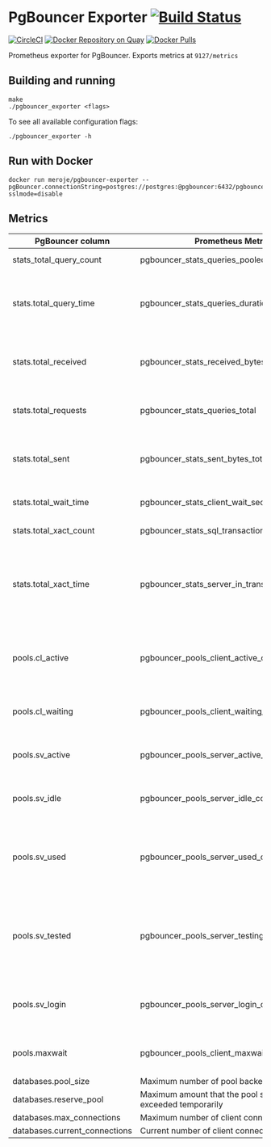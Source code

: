 # PgBouncer Exporter [![Build Status](https://travis-ci.org/Meroje/pgbouncer_exporter.svg)][travis]

[![CircleCI](https://circleci.com/gh/Meroje/pgbouncer_exporter/tree/master.svg?style=shield)][circleci]
[![Docker Repository on Quay](https://quay.io/repository/meroje/pgbouncer-exporter/status)][quay]
[![Docker Pulls](https://img.shields.io/docker/pulls/meroje/pgbouncer-exporter.svg?maxAge=604800)][hub]

Prometheus exporter for PgBouncer.
Exports metrics at `9127/metrics`

## Building and running

    make
    ./pgbouncer_exporter <flags>

To see all available configuration flags:

    ./pgbouncer_exporter -h

## Run with Docker

```
docker run meroje/pgbouncer-exporter --pgBouncer.connectionString=postgres://postgres:@pgbouncer:6432/pgbouncer?sslmode=disable
```

## Metrics

|PgBouncer column|Prometheus Metric|Description|
|----------------|-----------------|-----------|
stats_total_query_count | pgbouncer_stats_queries_pooled_total | Total number of SQL queries pooled
stats.total_query_time | pgbouncer_stats_queries_duration_seconds | Total number of seconds spent by pgbouncer when actively connected to PostgreSQL, executing queries
stats.total_received | pgbouncer_stats_received_bytes_total | Total volume in bytes of network traffic received by pgbouncer, shown as bytes
stats.total_requests | pgbouncer_stats_queries_total | Total number of SQL requests pooled by pgbouncer, shown as requests
stats.total_sent | pgbouncer_stats_sent_bytes_total | Total volume in bytes of network traffic sent by pgbouncer, shown as bytes
stats.total_wait_time | pgbouncer_stats_client_wait_seconds | Time spent by clients waiting for a server in seconds
stats.total_xact_count | pgbouncer_stats_sql_transactions_pooled_total | Total number of SQL transactions pooled
stats.total_xact_time | pgbouncer_stats_server_in_transaction_seconds | Total number of seconds spent by pgbouncer when connected to PostgreSQL in a transaction, either idle in transaction or executing queries
pools.cl_active | pgbouncer_pools_client_active_connections | Client connections linked to server connection and able to process queries, shown as connection
pools.cl_waiting | pgbouncer_pools_client_waiting_connections | Client connections waiting on a server connection, shown as connection
pools.sv_active | pgbouncer_pools_server_active_connections | Server connections linked to a client connection, shown as connection
pools.sv_idle | pgbouncer_pools_server_idle_connections | Server connections idle and ready for a client query, shown as connection
pools.sv_used | pgbouncer_pools_server_used_connections | Server connections idle more than server_check_delay, needing server_check_query, shown as connection
pools.sv_tested | pgbouncer_pools_server_testing_connections | Server connections currently running either server_reset_query or server_check_query, shown as connection
pools.sv_login | pgbouncer_pools_server_login_connections | Server connections currently in the process of logging in, shown as connection
pools.maxwait | pgbouncer_pools_client_maxwait_seconds | Age of oldest unserved client connection, shown as second
databases.pool_size | Maximum number of pool backend connections
databases.reserve_pool | Maximum amount that the pool size can be exceeded temporarily
databases.max_connections | Maximum number of client connections allowed
databases.current_connections | Current number of client connections


[travis]: https://travis-ci.org/Meroje/pgbouncer_exporter
[circleci]: https://circleci.com/gh/Meroje/pgbouncer_exporter
[quay]: https://quay.io/repository/meroje/pgbouncer-exporter
[hub]: https://hub.docker.com/r/meroje/pgbouncer-exporter/
